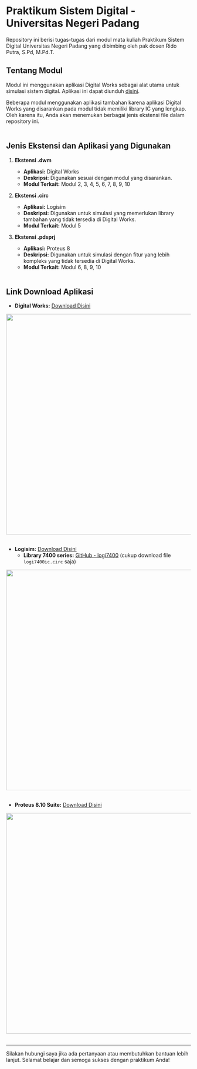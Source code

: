 # Praktikum Sistem Digital - Universitas Negeri Padang

Repository ini berisi tugas-tugas dari modul mata kuliah Praktikum Sistem Digital Universitas Negeri Padang yang dibimbing oleh pak dosen Rido Putra, S.Pd, M.Pd.T.

## Tentang Modul

Modul ini menggunakan aplikasi Digital Works sebagai alat utama untuk simulasi sistem digital. Aplikasi ini dapat diunduh [disini](https://www.mecanique.co.uk/shop/index.php?route=product/category&path=89
).

Beberapa modul menggunakan aplikasi tambahan karena aplikasi Digital Works yang disarankan pada modul tidak memiliki library IC yang lengkap. Oleh karena itu, Anda akan menemukan berbagai jenis ekstensi file dalam repository ini.
</br></br>

## Jenis Ekstensi dan Aplikasi yang Digunakan

1. **Ekstensi .dwm**
   - **Aplikasi:** Digital Works
   - **Deskripsi:** Digunakan sesuai dengan modul yang disarankan.
   - **Modul Terkait:** Modul 2, 3, 4, 5, 6, 7, 8, 9, 10
   
2. **Ekstensi .circ**
   - **Aplikasi:** Logisim
   - **Deskripsi:** Digunakan untuk simulasi yang memerlukan library tambahan yang tidak tersedia di Digital Works.
   - **Modul Terkait:** Modul 5

3. **Ekstensi .pdsprj**
   - **Aplikasi:** Proteus 8
   - **Deskripsi:** Digunakan untuk simulasi dengan fitur yang lebih kompleks yang tidak tersedia di Digital Works.
   - **Modul Terkait:** Modul 6, 8, 9, 10
</br></br>

## Link Download Aplikasi


- **Digital Works:** [Download Disini](https://www.mecanique.co.uk/shop/index.php?route=product/category&path=89)
 
<img width="600" src="https://github.com/SirGhazian/praktikum-sistim-digital-UNP/assets/142916107/02c60835-d92a-473c-9b66-2e787141e010">
</br></br>

- **Logisim:** [Download Disini](https://sourceforge.net/projects/circuit/)
  - **Library 7400 series:** [GitHub - logi7400](https://github.com/r0the/logi7400) (cukup download file `logi7400ic.circ` saja)
<img width="600" src="https://github.com/SirGhazian/praktikum-sistim-digital-UNP/assets/142916107/7a13909a-744c-485c-9752-34545c69cd52">
</br></br>

- **Proteus 8.10 Suite:** [Download Disini](https://www.labcenter.com/)
<img width="600" src="https://github.com/SirGhazian/praktikum-sistim-digital-UNP/assets/142916107/f9cd361f-cb2c-4a3e-85a4-8ebf5187c8e6">
</br></br>

---

Silakan hubungi saya jika ada pertanyaan atau membutuhkan bantuan lebih lanjut. Selamat belajar dan semoga sukses dengan praktikum Anda!
